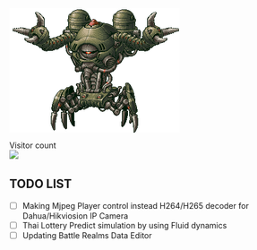 <img align="center" src="https://github.com/KravitzMC/KravitzMC/blob/main/aa4.gif"> 

<p align="left"> 
  Visitor count<br>
  <img src="https://profile-counter.glitch.me/KravitzMC/count.svg"/>
<p align="left">


## TODO LIST
- [ ] Making Mjpeg Player control instead H264/H265 decoder for Dahua/Hikviosion IP Camera
- [ ] Thai Lottery Predict simulation by using Fluid dynamics 
- [ ] Updating Battle Realms Data Editor
